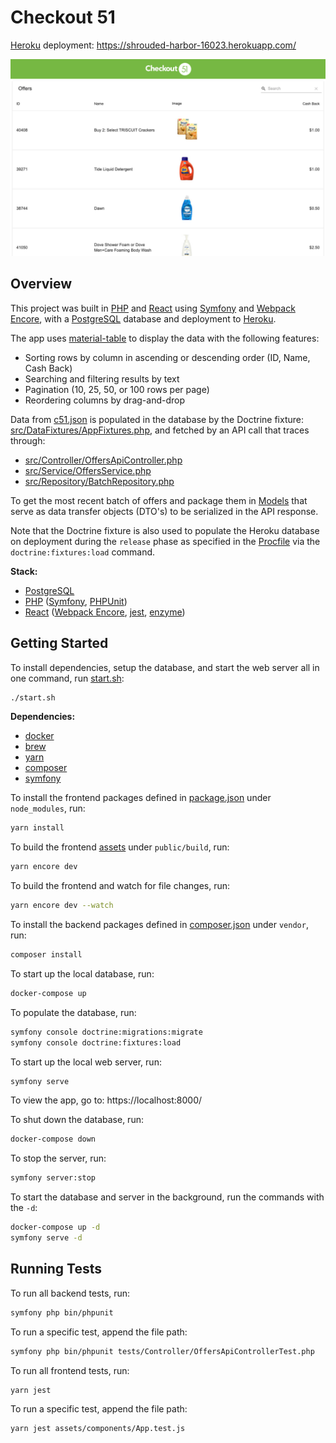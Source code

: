 # Checkout 51

[Heroku](https://www.heroku.com/) deployment: https://shrouded-harbor-16023.herokuapp.com/

![screenshot](public/images/screenshot.png)

## Overview

This project was built in [PHP](https://www.php.net/) and [React](https://reactjs.org/) using [Symfony](https://symfony.com/) and [Webpack Encore](https://www.npmjs.com/package/@symfony/webpack-encore), with a [PostgreSQL](https://www.postgresql.org/) database and deployment to [Heroku](https://www.heroku.com/).

The app uses [material-table](https://material-table.com/) to display the data with the following features:

- Sorting rows by column in ascending or descending order (ID, Name, Cash Back)
- Searching and filtering results by text
- Pagination (10, 25, 50, or 100 rows per page)
- Reordering columns by drag-and-drop

Data from [c51.json](c51.json) is populated in the database by the Doctrine fixture: [src/DataFixtures/AppFixtures.php](src/DataFixtures/AppFixtures.php), and fetched by an API call that traces through:

- [src/Controller/OffersApiController.php](src/Controller/OffersApiController.php)
- [src/Service/OffersService.php](src/Service/OffersService.php)
- [src/Repository/BatchRepository.php](src/Repository/BatchRepository.php)

To get the most recent batch of offers and package them in [Models](src/Model/) that serve as data transfer objects (DTO's) to be serialized in the API response.

Note that the Doctrine fixture is also used to populate the Heroku database on deployment during the `release` phase as specified in the [Procfile](Procfile) via the `doctrine:fixtures:load` command.

**Stack:**

- [PostgreSQL](https://www.postgresql.org/)
- [PHP](https://www.php.net/) ([Symfony](https://symfony.com/), [PHPUnit](https://phpunit.readthedocs.io/en/9.5/))
- [React](https://reactjs.org/) ([Webpack Encore](https://www.npmjs.com/package/@symfony/webpack-encore), [jest](https://jestjs.io/en/), [enzyme](https://enzymejs.github.io/enzyme/))

## Getting Started

To install dependencies, setup the database, and start the web server all in one command, run [start.sh](start.sh):

```bash
./start.sh
```

**Dependencies:**

- [docker](https://docs.docker.com/get-docker/)
- [brew](https://brew.sh/)
- [yarn](https://classic.yarnpkg.com/en/docs/install/#mac-stable)
- [composer](https://getcomposer.org/download/)
- [symfony](https://symfony.com/download)

To install the frontend packages defined in [package.json](package.json) under `node_modules`, run:

```bash
yarn install
```

To build the frontend [assets](assets) under `public/build`, run:

```bash
yarn encore dev
```

To build the frontend and watch for file changes, run:

```bash
yarn encore dev --watch
```

To install the backend packages defined in [composer.json](composer.json) under `vendor`, run:

```bash
composer install
```

To start up the local database, run:

```bash
docker-compose up
```

To populate the database, run:

```bash
symfony console doctrine:migrations:migrate
symfony console doctrine:fixtures:load
```

To start up the local web server, run:

```bash
symfony serve
```

To view the app, go to: https://localhost:8000/

To shut down the database, run:

```bash
docker-compose down
```

To stop the server, run:

```bash
symfony server:stop
```

To start the database and server in the background, run the commands with the `-d`:

```bash
docker-compose up -d
symfony serve -d
```

## Running Tests

To run all backend tests, run:

```bash
symfony php bin/phpunit
```

To run a specific test, append the file path:

```bash
symfony php bin/phpunit tests/Controller/OffersApiControllerTest.php
```

To run all frontend tests, run:

```bash
yarn jest
```

To run a specific test, append the file path:

```bash
yarn jest assets/components/App.test.js
```
